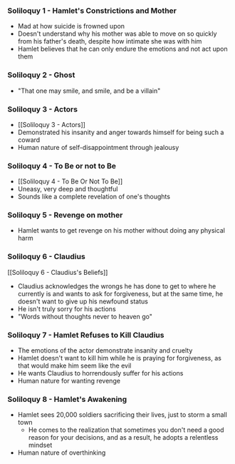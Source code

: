 ### Soliloquy 1 - Hamlet's Constrictions and Mother
- Mad at how suicide is frowned upon
- Doesn't understand why his mother was able to move on so quickly from his father's death, despite how intimate she was with him
- Hamlet believes that he can only endure the emotions and not act upon them
### Soliloquy 2 - Ghost
- "That one may smile, and smile, and be a villain"
### Soliloquy 3 - Actors
- [[Soliloquy 3 - Actors]]
- Demonstrated his insanity and anger towards himself for being such a coward
- Human nature of self-disappointment through jealousy

### Soliloquy 4 - To Be or not to Be
- [[Soliloquy 4 - To Be Or Not To Be]]
- Uneasy, very deep and thoughtful
- Sounds like a complete revelation of one's thoughts

### Soliloquy 5 - Revenge on mother
- Hamlet wants to get revenge on his mother without doing any physical harm

### Soliloquy 6 - Claudius 
[[Soliloquy 6 - Claudius's Beliefs]]
- Claudius acknowledges the wrongs he has done to get to where he currently is and wants to ask for forgiveness, but at the same time, he doesn't want to give up his newfound status
- He isn't truly sorry for his actions
- "Words without thoughts never to heaven go"

### Soliloquy 7 - Hamlet Refuses to Kill Claudius
- The emotions of the actor demonstrate insanity and cruelty
- Hamlet doesn't want to kill him while he is praying for forgiveness, as that would make him seem like the evil
- He wants Claudius to horrendously suffer for his actions
- Human nature for wanting revenge

### Soliloquy 8 - Hamlet's Awakening
- Hamlet sees 20,000 soldiers sacrificing their lives, just to storm a small town
	-	He comes to the realization that sometimes you don't need a good reason for your decisions, and as a result, he adopts a relentless mindset
- Human nature of overthinking